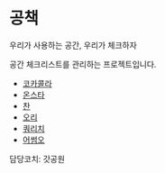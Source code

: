 # 공책

우리가 사용하는 공간, 우리가 체크하자

공간 체크리스트를 관리하는 프로젝트입니다.

* [코카콜라](coke.md)
* [온스타](onstar.md)
* [찬](CHAN.md)
* [오리](ori.md)
* [쿼리치](quaritch.md)
* [어썸오](awesomeo.md)

담당코치: 갓공원

